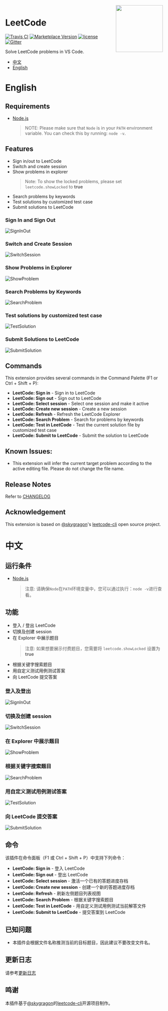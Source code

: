 <img align="right" width="150" height="150" src="https://raw.githubusercontent.com/jdneo/vscode-leetcode/master/resources/LeetCode.png">

# LeetCode
[![Travis CI](https://travis-ci.org/jdneo/vscode-leetcode.svg?branch=master)](https://travis-ci.org/jdneo/vscode-leetcode)
[![Marketplace Version](https://vsmarketplacebadge.apphb.com/version-short/shengchen.vscode-leetcode.svg)](https://vsmarketplacebadge.apphb.com/version-short/shengchen.vscode-leetcode.svg)
[![license](https://img.shields.io/github/license/jdneo/vscode-leetcode.svg)](https://github.com/jdneo/vscode-leetcode/blob/master/LICENSE)
[![Gitter](https://badges.gitter.im/vscode-leetcode/Lobby.svg)](https://gitter.im/vscode-leetcode/Lobby)

Solve LeetCode problems in VS Code.
- [中文](#中文)
- [English](#english)

# English
## Requirements
- [Node.js](https://nodejs.org)
    > NOTE: Please make sure that `Node` is in your `PATH` environment variable. You can check this by running: `node -v`.

## Features
- Sign in/out to LeetCode
- Switch and create session
- Show problems in explorer
  > Note: To show the locked problems, please set `leetcode.showLocked` to **true**
- Search problems by keywords
- Test solutions by customized test case
- Submit solutions to LeetCode

### Sign In and Sign Out
![SignInOut](https://raw.githubusercontent.com/jdneo/vscode-leetcode/master/resources/gif/signinout.gif)

### Switch and Create Session
![SwitchSession](https://raw.githubusercontent.com/jdneo/vscode-leetcode/master/resources/gif/switchsession.gif)

### Show Problems in Explorer
![ShowProblem](https://raw.githubusercontent.com/jdneo/vscode-leetcode/master/resources/gif/showproblem.gif)

### Search Problems by Keywords
![SearchProblem](https://raw.githubusercontent.com/jdneo/vscode-leetcode/master/resources/gif/searchproblem.gif)

### Test solutions by customized test case
![TestSolution](https://raw.githubusercontent.com/jdneo/vscode-leetcode/master/resources/gif/testsolution.gif)

### Submit Solutions to LeetCode
![SubmitSolution](https://raw.githubusercontent.com/jdneo/vscode-leetcode/master/resources/gif/solveproblem.gif)

## Commands
This extension provides several commands in the Command Palette (F1 or Ctrl + Shift + P):
- **LeetCode: Sign in** -  Sign in to LeetCode
- **LeetCode: Sign out** -  Sign out to LeetCode
- **LeetCode: Select session** -  Select one session and make it active
- **LeetCode: Create new session** -  Create a new session
- **LeetCode: Refresh** -  Refresh the LeetCode Explorer
- **LeetCode: Search Problem** -  Search for problems by keywords
- **LeetCode: Test in LeetCode** - Test the current solution file by customized test case
- **LeetCode: Submit to LeetCode** -  Submit the solution to LeetCode

## Known Issues:
- This extension will infer the current target problem according to the active editing file. Please do not change the file name.

## Release Notes

Refer to [CHANGELOG](CHANGELOG.md)

## Acknowledgement

This extension is based on [@skygragon](https://github.com/skygragon)'s [leetcode-cli](https://github.com/skygragon/leetcode-cli) open source project.


# 中文
## 运行条件
- [Node.js](https://nodejs.org)
    > 注意: 请确保`Node`在`PATH`环境变量中，您可以通过执行：`node -v`进行查看。

## 功能
- 登入 / 登出 LeetCode
- 切换及创建 session
- 在 Explorer 中展示题目
  > 注意: 如果想要展示付费题目，您需要将 `leetcode.showLocked` 设置为 **true**
- 根据关键字搜索题目
- 用自定义测试用例测试答案
- 向 LeetCode 提交答案

### 登入及登出
![SignInOut](https://raw.githubusercontent.com/jdneo/vscode-leetcode/master/resources/gif/signinout.gif)

### 切换及创建 session
![SwitchSession](https://raw.githubusercontent.com/jdneo/vscode-leetcode/master/resources/gif/switchsession.gif)

### 在 Explorer 中展示题目
![ShowProblem](https://raw.githubusercontent.com/jdneo/vscode-leetcode/master/resources/gif/showproblem.gif)

### 根据关键字搜索题目
![SearchProblem](https://raw.githubusercontent.com/jdneo/vscode-leetcode/master/resources/gif/searchproblem.gif)

### 用自定义测试用例测试答案
![TestSolution](https://raw.githubusercontent.com/jdneo/vscode-leetcode/master/resources/gif/testsolution.gif)

### 向 LeetCode 提交答案
![SubmitSolution](https://raw.githubusercontent.com/jdneo/vscode-leetcode/master/resources/gif/solveproblem.gif)

## 命令
该插件在命令面板（F1 或 Ctrl + Shift + P）中支持下列命令：
- **LeetCode: Sign in** -  登入 LeetCode
- **LeetCode: Sign out** -  登出 LeetCode
- **LeetCode: Select session** -  激活一个已有的答题进度存档
- **LeetCode: Create new session** -  创建一个新的答题进度存档
- **LeetCode: Refresh** -  刷新左侧题目列表视图
- **LeetCode: Search Problem** -  根据关键字搜索题目
- **LeetCode: Test in LeetCode** - 用自定义测试用例测试当前解答文件
- **LeetCode: Submit to LeetCode** -  提交答案到 LeetCode

## 已知问题
- 本插件会根据文件名称推测当前的目标题目，因此建议不要改变文件名。

## 更新日志

请参考[更新日志](CHANGELOG.md)

## 鸣谢

本插件基于[@skygragon](https://github.com/skygragon)的[leetcode-cli](https://github.com/skygragon/leetcode-cli)开源项目制作。
